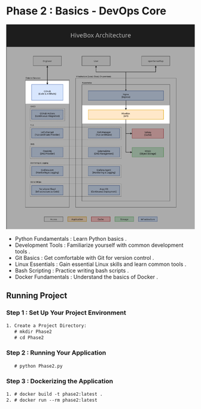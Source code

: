 # Phase 2 : Basics - DevOps Core

![Project Logo](https://github.com/JemyYousef/HiveBox-Scalable-RESTful-API-for-Beekeepers/blob/main/assets/Phase2.png)

- Python Fundamentals : Learn Python basics .
- Development Tools : Familiarize yourself with common development tools .
- Git Basics : Get comfortable with Git for version control .
- Linux Essentials : Gain essential Linux skills and learn common tools .
- Bash Scripting : Practice writing bash scripts .
- Docker Fundamentals : Understand the basics of Docker .

## Running Project 

### Step 1 : Set Up Your Project Environment
    1. Create a Project Directory:
       # mkdir Phase2
       # cd Phase2  
### Step 2 : Running Your Application
       # python Phase2.py
### Step 3 : Dockerizing the Application
    1. # docker build -t phase2:latest .
    2. # docker run --rm phase2:latest